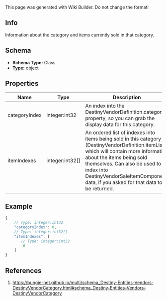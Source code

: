 <span class="wiki-builder">This page was generated with Wiki Builder. Do not change the format!</span>

## Info
Information about the category and items currently sold in that category.

## Schema
* **Schema Type:** Class
* **Type:** object

## Properties
Name | Type | Description
---- | ---- | -----------
categoryIndex | integer:int32 | An index into the DestinyVendorDefinition.categories property, so you can grab the display data for this category.
itemIndexes | integer:int32[] | An ordered list of indexes into items being sold in this category (DestinyVendorDefinition.itemList) which will contain more information about the items being sold themselves. Can also be used to index into DestinyVendorSaleItemComponent data, if you asked for that data to be returned.

## Example
```javascript
{
    // Type: integer:int32
    "categoryIndex": 0,
    // Type: integer:int32[]
    "itemIndexes": [
       // Type: integer:int32
        0
    ]
}

```

## References
1. https://bungie-net.github.io/multi/schema_Destiny-Entities-Vendors-DestinyVendorCategory.html#schema_Destiny-Entities-Vendors-DestinyVendorCategory
